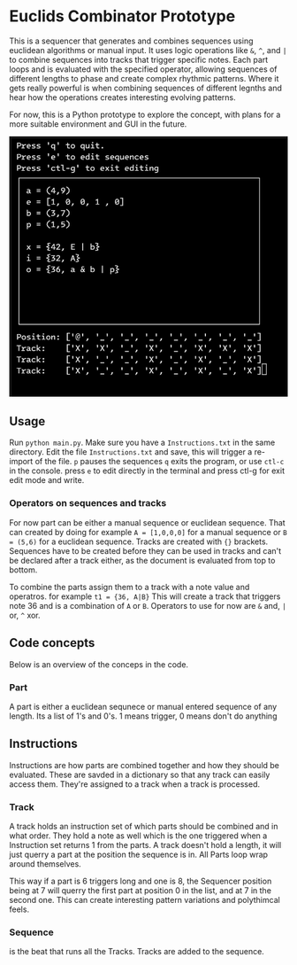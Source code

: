 # Euclids Combinator Prototype

This is a sequencer that generates and combines sequences using euclidean algorithms or manual input. It uses logic operations like `&`, `^`, and `|` to combine sequences into tracks that trigger specific notes. Each part loops and is evaluated with the specified operator, allowing sequences of different lengths to phase and create complex rhythmic patterns. Where it gets really powerful is when combining sequences of different legnths and hear how the operations creates interesting evolving patterns.

For now, this is a Python prototype to explore the concept, with plans for a more suitable environment and GUI in the future.

![Euclids Combinator](img/screenshot.png)

## Usage

Run `python main.py`. Make sure you have a `Instructions.txt` in the same directory.
Edit the file `Instructions.txt` and save, this will trigger a re-import of the file.
`p` pauses the sequences
`q` exits the program, or use `ctl-c` in the console.
press `e` to edit directly in the terminal and press ctl-g for exit edit mode and write.

### Operators on sequences and tracks

For now part can be either a manual sequence or euclidean sequence. That can created by doing for example `A = [1,0,0,0]` for a manual sequence or `B = (5,6)` for a euclidean sequence.
Tracks are created with `{}` brackets.
Sequences have to be created before they can be used in tracks and can't be declared after a track either, as the document is evaluated from top to bottom.

To combine the parts assign them to a track with a note value and operatros.
for example `t1 = {36, A|B}`
This will create a track that triggers note 36 and is a combination of `A` or `B`.
Operators to use for now are `&` and, `|` or, `^` xor.

## Code concepts

Below is an overview of the conceps in the code.

### Part

A part is either a euclidean sequnece or manual entered sequence of any length. Its a list of 1's and 0's. 1 means trigger, 0 means don't do anything

## Instructions

Instructions are how parts are combined together and how they should be evaluated. These are savded in a dictionary so that any track can easily access them. They're assigned to a track when a track is processed.

### Track

A track holds an instruction set of which parts should be combined and in what order. They hold a note as well which is the one triggered when a Instruction set returns 1 from the parts. A track doesn't hold a length, it will just querry a part at the position the sequence is in. All Parts loop wrap around themselves.

This way if a part is 6 triggers long and one is 8, the Sequencer position being at 7 will querry the first part at position 0 in the list, and at 7 in the second one.
This can create interesting pattern variations and polythimcal feels.

### Sequence

is the beat that runs all the Tracks. Tracks are added to the sequence.
